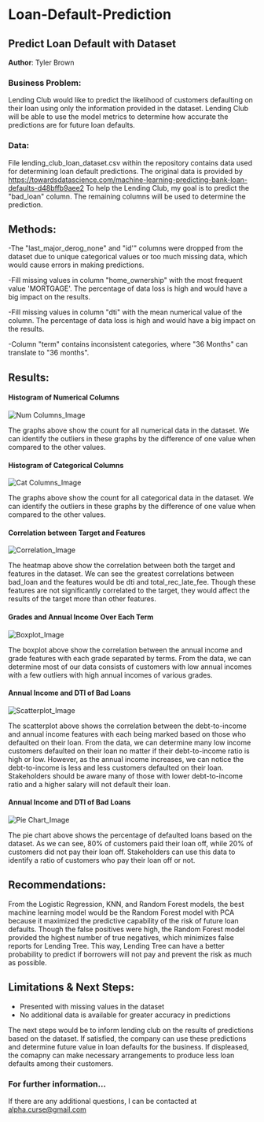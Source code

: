 # Loan-Default-Prediction
## Predict Loan Default with Dataset

**Author**: Tyler Brown

### Business Problem:
Lending Club would like to predict the likelihood of customers defaulting on their loan using only the information provided in the dataset. Lending Club will be able to use the model metrics to determine how accurate the predictions are for future loan defaults.

### Data:
File lending_club_loan_dataset.csv within the repository contains data used for determining loan default predictions. The original data is provided by https://towardsdatascience.com/machine-learning-predicting-bank-loan-defaults-d48bffb9aee2
To help the Lending Club, my goal is to predict the "bad_loan" column. The remaining columns will be used to determine the prediction.

## Methods:
-The "last_major_derog_none" and "id'" columns were dropped from the dataset due to unique categorical values or too much missing data, which would cause errors in making predictions.

-Fill missing values in column "home_ownership" with the most frequent value 'MORTGAGE'. The percentage of data loss is high and would have a big impact on the results.

-Fill missing values in column "dti" with the mean numerical value of the column. The percentage of data loss is high and would have a big impact on the results.

-Column "term" contains inconsistent categories, where "36 Months" can translate to "36 months".

## Results:
#### Histogram of Numerical Columns
![Num Columns_Image](NumHistColumns.png)

The graphs above show the count for all numerical data in the dataset. We can identify the outliers in these graphs by the difference of one value when compared to the other values.

#### Histogram of Categorical Columns
![Cat Columns_Image](CatHistColumns.png)

The graphs above show the count for all categorical data in the dataset. We can identify the outliers in these graphs by the difference of one value when compared to the other values.

#### Correlation between Target and Features
![Correlation_Image](Correlation.png)

The heatmap above show the correlation between both the target and features in the dataset. We can see the greatest correlations between bad_loan and the features would be dti and total_rec_late_fee. Though these features are not significantly correlated to the target, they would affect the results of the target more than other features.

#### Grades and Annual Income Over Each Term
![Boxplot_Image](BoxGradeTerms.png)

The boxplot above show the correlation between the annual income and grade features with each grade separated by terms. From the data, we can determine most of our data consists of customers with low annual incomes with a few outliers with high annual incomes of various grades.

#### Annual Income and DTI of Bad Loans
![Scatterplot_Image](AnnualIncDTI.png)

The scatterplot above shows the correlation between the debt-to-income and annual income features with each being marked based on those who defaulted on their loan. From the data, we can determine many low income customers defaulted on their loan no matter if their debt-to-income ratio is high or low. However, as the annual income increases, we can notice the debt-to-income is less and less customers defaulted on their loan. Stakeholders should be aware many of those with lower debt-to-income ratio and a higher salary will not default their loan.

#### Annual Income and DTI of Bad Loans
![Pie Chart_Image](BadLoanPie.png)

The pie chart above shows the percentage of defaulted loans based on the dataset. As we can see, 80% of customers paid their loan off, while 20% of customers did not pay their loan off. Stakeholders can use this data to identify a ratio of customers who pay their loan off or not.

## Recommendations:
From the Logistic Regression, KNN, and Random Forest models, the best machine learning model would be the Random Forest model with PCA because it maximized the predictive capability of the risk of future loan defaults. Though the false positives were high, the Random Forest model provided the highest number of true negatives, which minimizes false reports for Lending Tree. This way, Lending Tree can have a better probability to predict if borrowers will not pay and prevent the risk as much as possible.

## Limitations & Next Steps:
- Presented with missing values in the dataset
- No additional data is available for greater accuracy in predictions

The next steps would be to inform lending club on the results of predictions based on the dataset. If satisfied, the company can use these predictions and determine future value in loan defaults for the business.
If displeased, the comapny can make necessary arrangements to produce less loan defaults among their customers.

### For further information...
If there are any additional questions, I can be contacted at alpha.curse@gmail.com
